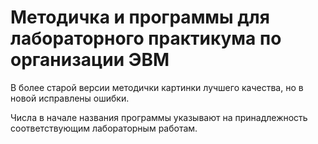 # Методичка и программы для лабораторного практикума по организации ЭВМ

В более старой версии методички картинки лучшего качества, но в новой исправлены ошибки. 

Числа в начале названия программы указывают на принадлежность соответствующим лабораторным работам.
